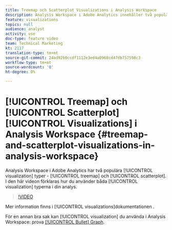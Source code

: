 ```yaml
---
title: Treemap och Scatterplot Visualizations i Analysis Workspace
description: Analysis Workspace i Adobe Analytics innehåller två populära visualiseringstyper - treemap och scatterplot. I den här videon förklaras hur du använder båda visualiseringstyperna i din analys.
feature: visualizations
topics: null
audience: analyst
activity: use
doc-type: feature video
team: Technical Marketing
kt: 2117
translation-type: tm+mt
source-git-commit: 24ad92b0ccdf1112e3ed4a0968cd47db757598c3
workflow-type: tm+mt
source-wordcount: '0'
ht-degree: 0%

---
```



# [!UICONTROL Treemap] och [!UICONTROL Scatterplot] [!UICONTROL Visualizations] i Analysis Workspace {#treemap-and-scatterplot-visualizations-in-analysis-workspace}

Analysis Workspace i Adobe Analytics har två populära [!UICONTROL visualization] typer - [!UICONTROL treemap] och [!UICONTROL scatterplot]. I den här videon förklaras hur du använder båda [!UICONTROL visualization] typerna i din analys.

>[!VIDEO](https://video.tv.adobe.com/v/23988/?quality=12)

Mer information finns i [!UICONTROL visualizations]dokumentationen [](https://marketing.adobe.com/resources/help/en_US/analytics/analysis-workspace/treemap.html).

För en annan bra sak kan [!UICONTROL visualization] du använda i Analysis Workspace: prova [[!UICONTROL Bullet] Graph](https://helpx.adobe.com/analytics/kt/using/bullet-graph-viz-analysis-workspace-feature-video-use.html).
